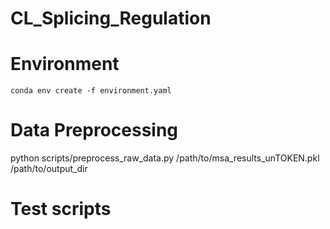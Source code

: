 # CL_Splicing_Regulation


# Environment

```conda env create -f environment.yaml```

# Data Preprocessing

python scripts/preprocess_raw_data.py /path/to/msa_results_unTOKEN.pkl /path/to/output_dir


# Test scripts